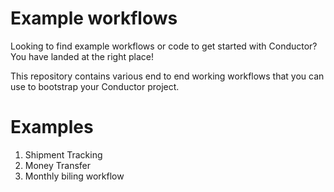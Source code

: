 # Example workflows
Looking to find example workflows or code to get started with Conductor? You have landed at the right place!

This repository contains various end to end working workflows that you can use to bootstrap your Conductor project.

# Examples

1. Shipment Tracking
2. Money Transfer
3. Monthly biling workflow

